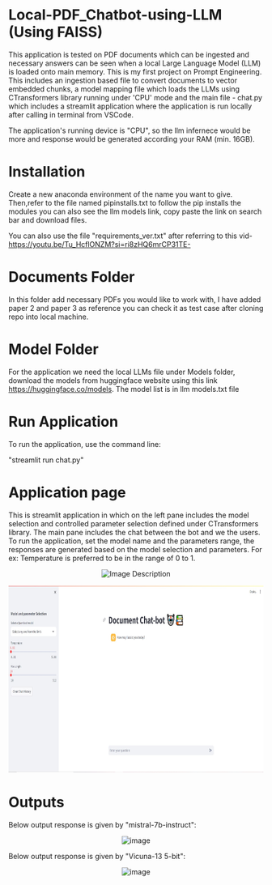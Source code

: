 # Local-PDF_Chatbot-using-LLM (Using FAISS)

This application is tested on PDF documents which can be ingested and necessary answers can be seen when a local Large Language Model (LLM) is loaded onto main memory. This is my first project on Prompt Engineering. 
This includes an ingestion based file to convert documents to vector embedded chunks, a model mapping file which loads the LLMs using CTransformers library running under 'CPU' mode and the main file - chat.py which includes a streamlit application where the application is run locally after calling in terminal from VSCode.

The application's running device is "CPU", so the llm infernece would be more and response would be generated according your RAM (min. 16GB).

# Installation 

Create a new anaconda environment of the name you want to give. Then,refer to the file named pipinstalls.txt to follow the pip installs the modules you can also see the llm models link, copy paste the link on search bar and download files.

You can also use the file "requirements_ver.txt" after referring to this vid- https://youtu.be/Tu_HcflONZM?si=ri8zHQ6mrCP31TE-

# Documents Folder

In this folder add necessary PDFs you would like to work with, I have added paper 2 and paper 3 as reference you can check it as test case after cloning repo into local machine.

# Model Folder

For the application we need the local LLMs file under Models folder, download the models from huggingface website using this link https://huggingface.co/models.
The model list is in llm models.txt file

# Run Application

To run the application, use the command line:

"streamlit run chat.py"

# Application page

This is streamlit application in which on the left pane includes the model selection and controlled parameter selection defined under CTransformers library. The main pane includes the chat between the bot and we the users.
To run the application, set the model name and the parameters range, the responses are generated based on the model selection and parameters. For ex: Temperature is preferred to be in the range of 0 to 1.

<p align="center">
  <img src="https://github.com/mr-nobody15/Local_LLM-Chatbot/assets/70313481/3dd5a748-3da1-4907-89ac-e2ef63b27ff2" alt="Image Description" height="400">
</p>

<p align="center">
  <img src="./Pics/Application.jpg" alt="Image Description" height="370">
</p>

# Outputs 

Below output response is given by "mistral-7b-instruct":

<p align="center">
  <img src="https://github.com/mr-nobody15/Local_LLM-Chatbot/assets/70313481/b3ca247e-dab0-44cc-8cb1-44d3b73bf4bb" alt="image" width="800" height="340">
</p>

Below output response is given by "Vicuna-13 5-bit":

<p align="center">
  <img src="https://github.com/mr-nobody15/Local_LLM-Chatbot/assets/70313481/fe2b04cf-7158-4f7c-9091-7301eb0864da" alt="image" width="800" height="340">
</p>



